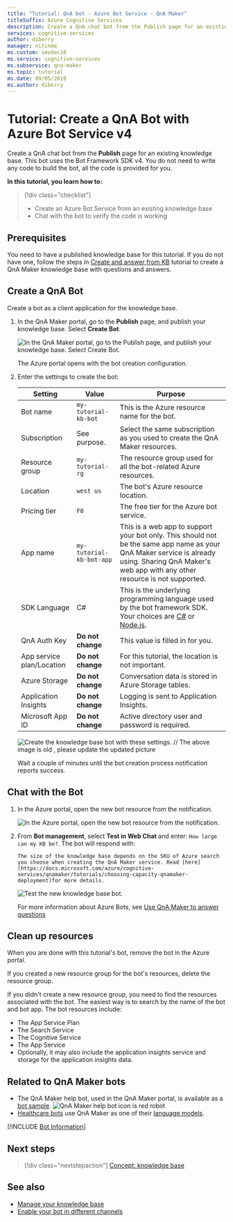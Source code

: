 ```yaml
---
title: "Tutorial: QnA bot - Azure Bot Service - QnA Maker"
titleSuffix: Azure Cognitive Services
description: Create a QnA chat bot from the Publish page for an existing knowledge base. This bot uses the Bot Framework SDK v4. You do not need to write any code to build the bot, all the code is provided for you.
services: cognitive-services
author: diberry
manager: nitinme
ms.custom: seodec18
ms.service: cognitive-services
ms.subservice: qna-maker
ms.topic: tutorial
ms.date: 09/05/2019
ms.author: diberry
---
```


# Tutorial: Create a QnA Bot with Azure Bot Service v4

Create a QnA chat bot from the **Publish** page for an existing knowledge base. This bot uses the Bot Framework SDK v4. You do not need to write any code to build the bot, all the code is provided for you.

**In this tutorial, you learn how to:**

<!-- green checkmark -->
> [!div class="checklist"]
> * Create an Azure Bot Service from an existing knowledge base
> * Chat with the bot to verify the code is working 

## Prerequisites

You need to have a published knowledge base for this tutorial. If you do not have one, follow the steps in [Create and answer from KB](create-publish-query-in-portal.md) tutorial to create a QnA Maker knowledge base with questions and answers.

<a name="create-a-knowledge-base-bot"></a>

## Create a QnA Bot

Create a bot as a client application for the knowledge base. 

1. In the QnA Maker portal, go to the **Publish** page, and publish your knowledge base. Select **Create Bot**. 

    ![In the QnA Maker portal, go to the Publish page, and publish your knowledge base. Select Create Bot.](../media/qnamaker-tutorials-create-bot/create-bot-from-published-knowledge-base-page.png)

    The Azure portal opens with the bot creation configuration.

1.  Enter the settings to create the bot:

    |Setting|Value|Purpose|
    |--|--|--|
    |Bot name|`my-tutorial-kb-bot`|This is the Azure resource name for the bot.|
    |Subscription|See purpose.|Select the same subscription as you used to create the QnA Maker resources.|
    |Resource group|`my-tutorial-rg`|The resource group used for all the bot-related Azure resources.|
    |Location|`west us`|The bot's Azure resource location.|
    |Pricing tier|`F0`|The free tier for the Azure bot service.|
    |App name|`my-tutorial-kb-bot-app`|This is a web app to support your bot only. This should not be the same app name as your QnA Maker service is already using. Sharing QnA Maker's web app with any other resource is not supported.|
    |SDK Language|C#|This is the underlying programming language used by the bot framework SDK. Your choices are [C#](https://github.com/Microsoft/botbuilder-dotnet) or [Node.js](https://github.com/Microsoft/botbuilder-js).|
    |QnA Auth Key|**Do not change**|This value is filled in for you.|
    |App service plan/Location|**Do not change**|For this tutorial, the location is not important.|
    |Azure Storage|**Do not change**|Conversation data is stored in Azure Storage tables.|
    |Application Insights|**Do not change**|Logging is sent to Application Insights.|
    |Microsoft App ID|**Do not change**|Active directory user and password is required.|

    ![Create the knowledge base bot with these settings.](../media/qnamaker-tutorials-create-bot/create-bot-from-published-knowledge-base.png)  // The above image is old , please update the updated picture

    Wait a couple of minutes until the bot creation process notification reports success.

<a name="test-the-bot"></a>

## Chat with the Bot

1. In the Azure portal, open the new bot resource from the notification. 

    ![In the Azure portal, open the new bot resource from the notification.](../media/qnamaker-tutorials-create-bot/azure-portal-notifications.png)

1. From **Bot management**, select **Test in Web Chat** and enter: `How large can my KB be?`. The bot will respond with: 


    `The size of the knowledge base depends on the SKU of Azure search you choose when creating the QnA Maker service. Read [here](https://docs.microsoft.com/azure/cognitive-services/qnamaker/tutorials/choosing-capacity-qnamaker-deployment)for more details.`


    ![Test the new knowledge base bot.](../media/qnamaker-tutorial-create-publish-query-in-portal/test-bot-in-web-chat-in-azure-portal.png)

    For more information about Azure Bots, see [Use QnA Maker to answer questions](https://docs.microsoft.com/azure/bot-service/bot-builder-howto-qna?view=azure-bot-service-4.0&tabs=cs)

## Clean up resources

When you are done with this tutorial's bot, remove the bot in the Azure portal. 

If you created a new resource group for the bot's resources, delete the resource group. 

If you didn't create a new resource group, you need to find the resources associated with the bot. The easiest way is to search by the name of the bot and bot app. The bot resources include:

* The App Service Plan
* The Search Service
* The Cognitive Service
* The App Service
* Optionally, it may also include the application insights service and storage for the application insights data.


## Related to QnA Maker bots

* The QnA Maker help bot, used in the QnA Maker portal, is available as a [bot sample](https://github.com/microsoft/BotBuilder-Samples/tree/master/experimental/qnamaker-support).
    ![QnA Maker help bot icon is red robot](../media/qnamaker-tutorials-create-bot/answer-bot-icon.PNG)
* [Healthcare bots](https://docs.microsoft.com/HealthBot/qna_model_howto) use QnA Maker as one of their [language models](https://docs.microsoft.com/HealthBot/qna_model_howto).


[!INCLUDE [Bot Information](../../../../includes/cognitive-services-qnamaker-luis-bot-info.md)]

## Next steps

> [!div class="nextstepaction"]
> [Concept: knowledge base](../concepts/knowledge-base.md)

## See also

- [Manage your knowledge base](https://qnamaker.ai)
- [Enable your bot in different channels](https://docs.microsoft.com/azure/bot-service/bot-service-manage-channels)
